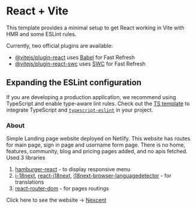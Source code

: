 # React + Vite

This template provides a minimal setup to get React working in Vite with HMR and some ESLint rules.

Currently, two official plugins are available:

- [@vitejs/plugin-react](https://github.com/vitejs/vite-plugin-react/blob/main/packages/plugin-react/README.md) uses [Babel](https://babeljs.io/) for Fast Refresh
- [@vitejs/plugin-react-swc](https://github.com/vitejs/vite-plugin-react-swc) uses [SWC](https://swc.rs/) for Fast Refresh

## Expanding the ESLint configuration

If you are developing a production application, we recommend using TypeScript and enable type-aware lint rules. Check out the [TS template](https://github.com/vitejs/vite/tree/main/packages/create-vite/template-react-ts) to integrate TypeScript and [`typescript-eslint`](https://typescript-eslint.io) in your project.

### About

Simple Landing page website deployed on Netlify. This website has  routes for main page, sign in page and username form page. There is no home, features, community, blog and pricing pages added, and no apis fetched. 
Used 3 libraries

1. [hamburger-react](https://www.npmjs.com/package/hamburger-react) - to display responsive menu
2. [i-18next](https://www.npmjs.com/package/i18next), [react-i18next](https://www.npmjs.com/package/react-i18next),                         [i18next-browser-languagedetector](https://www.npmjs.com/package/i18next-browser-languagedetector) - for translations
3. [react-router-dom](https://www.npmjs.com/package/react-router-dom) - for pages routings 

Click here to see the website -> [Nexcent](https://nexcentwebproject.netlify.app/)
